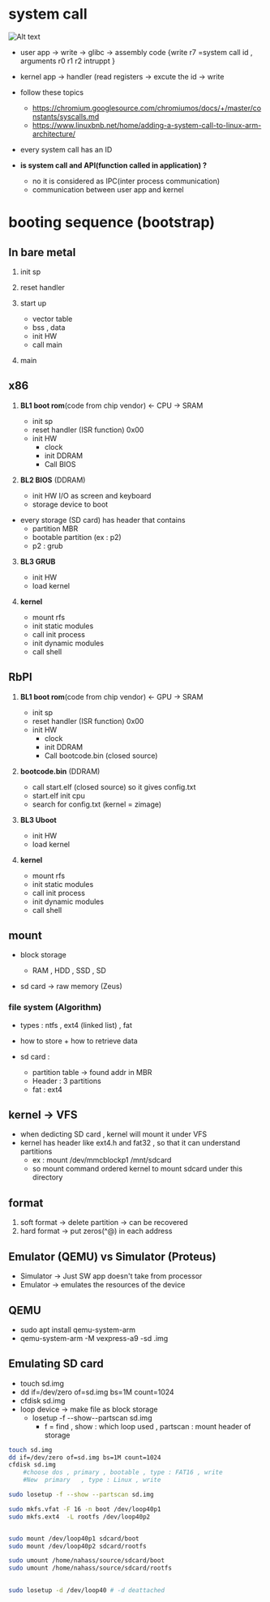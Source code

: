 # system call

![Alt text](https://www.linuxbnb.net/wp-content/uploads/2018/06/system-call-overview-1.png)


- user app -> write -> glibc -> assembly code {write r7 =system call id , arguments r0 r1 r2 intruppt }

- kernel app -> handler (read registers -> excute the id -> write

- follow these topics 
	- https://chromium.googlesource.com/chromiumos/docs/+/master/constants/syscalls.md
	- https://www.linuxbnb.net/home/adding-a-system-call-to-linux-arm-architecture/


- every system call has an ID

- **is system call and API(function called in application) ?**
	- no it is considered as IPC(inter process communication)
	- communication between user app and kernel


# booting sequence (bootstrap)

## In bare metal
1. init sp
2. reset handler
3. start up 
	- vector table
	- bss , data
	- init HW
	- call main

4. main 



## x86

1. **BL1 boot rom**(code from chip vendor) <- CPU -> SRAM
	- init sp
	- reset handler (ISR function) 0x00
	- init HW
		- clock
		- init DDRAM
		- Call BIOS

2. **BL2 BIOS** (DDRAM)
	- init HW I/O as screen and keyboard
	- storage device to boot

- every storage (SD card) has header that contains
	- partition MBR
	- bootable partition (ex : p2)
	- p2 : grub

3. **BL3 GRUB**
	- init HW
	- load kernel

4. **kernel**
	- mount rfs
	- init static modules
	- call init process
	- init dynamic modules
	- call shell


## RbPI

1. **BL1 boot rom**(code from chip vendor) <- GPU -> SRAM
	- init sp
	- reset handler (ISR function) 0x00
	- init HW
		- clock
		- init DDRAM
		- Call bootcode.bin (closed source) 

2. **bootcode.bin** (DDRAM)
	- call start.elf (closed source) so it gives config.txt
	- start.elf init cpu
	- search for config.txt (kernel = zimage) 
	

3. **BL3 Uboot**
	- init HW
	- load kernel

4. **kernel**
	- mount rfs
	- init static modules
	- call init process
	- init dynamic modules
	- call shell


## mount
- block storage
	- RAM , HDD , SSD , SD

- sd card -> raw memory (Zeus)

### file system (Algorithm)
- types : ntfs , ext4 (linked list) , fat
- how to store + how to retrieve data

- sd card :
	- partition table -> found addr in MBR
	- Header : 3 partitions
	- fat : ext4

## kernel -> VFS
- when dedicting SD card , kernel will mount it under VFS
- kernel has header like ext4.h and fat32 , so that it can understand partitions 
	- ex : mount /dev/mmcblockp1 /mnt/sdcard
	- so mount command ordered kernel to mount sdcard under this directory


## format
1. soft format -> delete partition -> can be recovered
2. hard format -> put zeros(^@) in each address 


## Emulator (QEMU) vs Simulator (Proteus)
- Simulator -> Just SW app doesn't take from processor
- Emulator  -> emulates the resources of the device 

## QEMU
- sudo apt install qemu-system-arm
- qemu-system-arm -M vexpress-a9 -sd .img

## Emulating SD card
- touch sd.img
- dd if=/dev/zero of=sd.img bs=1M count=1024
- cfdisk sd.img
- loop device -> make file as block storage
	- losetup -f --show--partscan sd.img
		- f = find  ,  show : which loop used , partscan : mount header of storage 

```sh
touch sd.img
dd if=/dev/zero of=sd.img bs=1M count=1024
cfdisk sd.img
	#choose dos , primary , bootable , type : FAT16 , write
	#New  primary   , type : Linux , write

sudo losetup -f --show --partscan sd.img

sudo mkfs.vfat -F 16 -n boot /dev/loop40p1
sudo mkfs.ext4  -L rootfs /dev/loop40p2


sudo mount /dev/loop40p1 sdcard/boot
sudo mount /dev/loop40p2 sdcard/rootfs

sudo umount /home/nahass/source/sdcard/boot
sudo umount /home/nahass/source/sdcard/rootfs

 
sudo losetup -d /dev/loop40 # -d deattached

```

